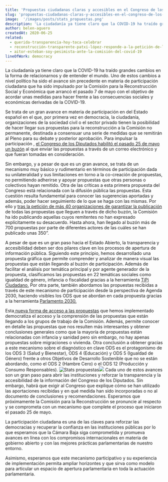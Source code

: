 ```yaml
---
title: 'Propuestas ciudadanas claras y accesibles en el Congreso de los Diputados'
slug: 'propuestas-ciudadanas-claras-y-accesibles-en-el-congreso-de-los-diputados'
image:  '/images/posts/stats_propuestas.png'
description: 'La ciudadanía ya tiene claro que la COVID-19 ha traído grandes cambios en la forma de relacionarnos y de entender el mundo. Uno de estos…'
author: belen-aguero
createdAt: 2020-06-25
related:
  - querida-transparencia-hoy-toca-celebrar
  - reconstrucción-transparente-patxi-lópez-responde-a-la-petición-de-la-sociedad-civil
  - aitor-esteban-soy-pesimista-ante-la-comisión-del-covid-19
lineOfWork: democracy
---
```


La ciudadanía ya tiene claro que la COVID-19 ha traído grandes cambios en la forma de relacionarnos y de entender el mundo. Uno de estos cambios a nivel político ha sido el avance sin precedente en materia de participación ciudadana que ha sido impulsado por la Comisión para la Reconstrucción Social y Económica que arrancó el pasado 7 de mayo con el objetivo de acordar unas medidas para hacer frente a las consecuencias sociales y económicas derivadas de la COVID-19.

Se trata de un gran avance en materia de participación en del Estado español en el que, por primera vez en democracia, la ciudadanía, organizaciones de la sociedad civil o el sector privado tienen la posibilidad de hacer llegar sus propuestas para la reconstrucción a la Comisión no permanente, destinada a consensuar una serie de medidas que se remitirán al Pleno para su debate y posterior aprobación. Para impulsar la participación , [el Congreso de los Diputados habilitó el pasado 25 de mayo un buzón](https://www.publico.es/politica/reconstruccion-social-economica-congreso-habilita-primera-vez-buzon-participacion-ciudadana.html) al que enviar las propuestas a través de un correo electrónico y que fueran tomadas en consideración.

Sin embargo, y a pesar de que es un gran avance, se trata de un mecanismo muy básico y rudimentario en términos de participación dada su unilateralidad y sus limitaciones en torno a la co-creación de propuestas, no permitiendo adherirse y apoyar propuestas que otras personas o colectivos hayan remitido. Otra de las críticas a esta primera propuesta del Congreso está relacionada con la difusión pública las propuestas. Esta cuestión resulta fundamental para conocer las sugerencias aportadas y además, poder hacer seguimiento de lo que se haga con las mismas. Por ello y [tras la petición de más 40 organizaciones de garantizar la publicación ](https://www.politicalwatch.es/blog/reconstrucción-transparente-patxi-lópez-responde-a-la-petición-de-la-sociedad-civil)de todas las propuestas que lleguen a través de dicho buzón, la Comisión ha ido publicando aquellas cuyos remitentes no han expresado explícitamente su desacuerdo. Hasta ahora, han llegado al buzón más de 700 propuestas por parte de diferentes actores de las cuáles se han publicado unas 350”.

A pesar de que es un gran paso hacia el Estado Abierto, la transparencia y accesibilidad deben ser dos pilares clave en los procesos de apertura de información pública. Siguiendo este principio, hemos desarrollado una propuesta gráfica que permite comprender y analizar de manera visual las propuestas que están llegando al buzón de participación. Además de facilitar el análisis por temática principal y por agente generador de la propuesta, clasificamos las propuestas en 22 temáticas sociales como igualdad de género, infancia o fiscalidad gracias a la herramienta [TiPi Ciudadano.](https://tipiciudadano.es/) Por otra parte, también abordamos las propuestas recibidas a través de este mecanismo de participación desde la perspectiva de Agenda 2030, haciendo visibles los ODS que se abordan en cada propuesta gracias a la herramienta [Parlamento 2030.](https://www.parlamento2030.es/)

Esta[ nueva forma de acceso a las propuestas](https://datastudio.google.com/u/0/reporting/1EAxsZQY5BSQJn9K-jnplJbtfD9O8AERe/page/yBJUB) que hemos implementado democratiza el acceso y la comprensión de las propuestas que están llegando a los grupos de trabajo de la Comisión. Además, permite conocer en detalle las propuestas que nos resulten más interesantes y obtener conclusiones generales como que la mayoría de propuestas están relacionadas con infancia y sanidad pero sin embargo, no hay apenas propuestas sobre migraciones o vivienda. Otra conclusión a obtener gracias a este mecanismo sobre el diagnóstico en clave ODS es el protagonismo de los ODS 3 (Salud y Bienestar), ODS 4 (Educación) y ODS 5 (Igualdad de Género) frente a otros Objetivos de Desarrollo Sostenible que no se están abordando, como el ODS 2 (Hambre Cero) o el ODS 12 (Producción y Consumo Responsables).
![Stats propuestas](/images/posts/stats_propuestas.png)![](https://cdn-images-1.medium.com/max/3078/1*ijhCZG0jzO0jt7yYHywrAQ.png)
Cada uno de estos avances son un gran paso para abrir las instituciones y reforzar la transparencia y la accesibilidad de la información del Congreso de los Diputados. Sin embargo, habrá que exigir al Congreso que explique cómo se han utilizado las aportaciones recibidas y en qué medida han sido incorporadas o no al documento de conclusiones y recomendaciones. Esperamos que próximamente la Comisión para la Reconstrucción se pronuncie al respecto y se comprometa con un mecanismo que complete el proceso que iniciaron el pasado 25 de mayo.

La participación ciudadana es una de las claves para reforzar las democracias y recuperar la confianza en las instituciones públicas por lo que esperamos que la Cámara Baja siga comprometida y promueva avances en línea con los compromisos internacionales en materia de gobierno abierto y con las mejores prácticas parlamentarias de nuestro entorno.

Asimismo, esperamos que este mecanismo participativo y su experiencia de implementación permita ampliar horizontes y que sirva como modelo para articular un espacio de apertura parlamentaria en toda la actuación parlamentaria.
